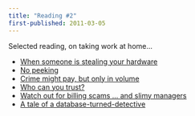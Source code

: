 ```yaml
---
title: "Reading #2"
first-published: 2011-03-05
---
```


Selected reading, on taking work at home...

<ul>
  <li><a href="https://www.infoworld.com/article/2655011/when-someone-is-stealing-your-hardware.html">When someone is stealing your hardware</a></li>
  <li><a href="https://www.infoworld.com/article/2633412/no-peeking.html">No peeking</a></li>
  <li><a href="https://www.infoworld.com/article/2633350/crime-might-pay--but-only-in-volume.html">Crime might pay, but only in volume</a></li>
  <li><a href="https://www.infoworld.com/article/2633477/who-can-you-trust-.html">Who can you trust?</a></li>
  <li><a href="https://www.infoworld.com/article/2655492/watch-out-for-billing-scams---and-slimy-managers.html">Watch out for billing scams … and slimy managers</a></li>
  <li><a href="https://www.infoworld.com/article/2628504/a-tale-of-a-database-turned-detective.html">A tale of a database-turned-detective</a></li>
</ul>

